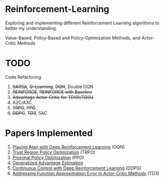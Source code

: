# Reinforcement-Learning
Exploring and implementing different Reinforcement Learning algorithms to better my understanding.

Value-Based, Policy-Based and Policy-Optimization Methods, and Actor-Critic Methods

# TODO
Code Refactoring
1. ~~SARSA~~, ~~Q-Learning~~, ~~DQN~~, Double DQN
2. ~~REINFORCE~~, ~~REINFORCE with Baseline~~
3. ~~Advantage Actor-Critic for TD(0)/TD(λ)~~
4. A2C/A3C
5. ~~TRPO~~, ~~PPO~~
6. ~~DDPG~~, ~~TD3~~, SAC

# Papers Implemented
1. [Playing Atari with Deep Reinforcement Learning](https://www.cs.toronto.edu/~vmnih/docs/dqn.pdf) (DQN)
2. [Trust Region Policy Optimization](https://arxiv.org/pdf/1502.05477.pdf) (TRPO)
3. [Proximal Policy Optimization](https://arxiv.org/pdf/1707.06347.pdf) (PPO)
4. [Generalized Advantage Estimation](https://arxiv.org/pdf/1506.02438.pdf)
5. [Continuous Control with Deep Reinforcement Learning](https://arxiv.org/pdf/1509.02971.pdf) (DDPG)
6. [Addressing Function Approximation Error in Actor-Critic Methods](https://arxiv.org/pdf/1802.09477.pdf) (TD3)
